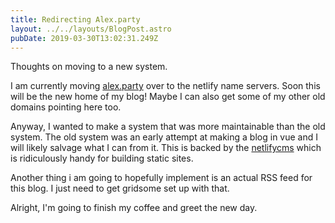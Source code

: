 ```yaml
---
title: Redirecting Alex.party
layout: ../../layouts/BlogPost.astro
pubDate: 2019-03-30T13:02:31.249Z
---
```

Thoughts on moving to a new system.

I am currently moving [alex.party](https://alex.party) over to the netlify name servers. Soon this will be the new home of my blog! Maybe I can also get some of my other old domains pointing here too.

Anyway, I wanted to make a system that was more maintainable than the old system. The old system was an early attempt at making a blog in vue and I will likely salvage what I can from it. This is backed by the [netlifycms](https://netlifycms.org) which is ridiculously handy for building static sites.

Another thing i am going to hopefully implement is an actual RSS feed for this blog. I just need to get gridsome set up with that.

Alright, I'm going to finish my coffee and greet the new day.
